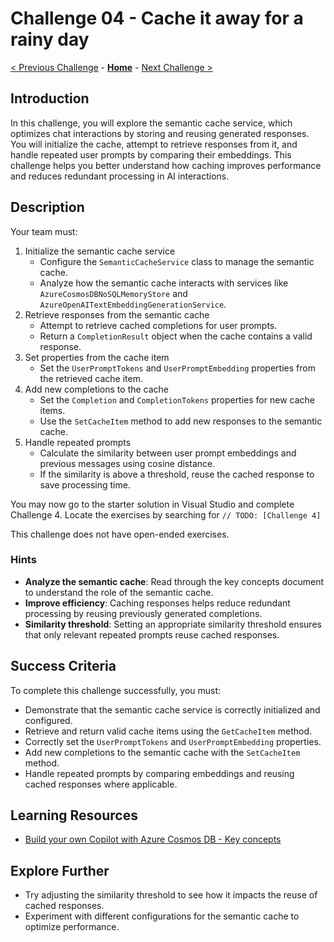 # Challenge 04 - Cache it away for a rainy day

[< Previous Challenge](./Challenge-03.md) - **[Home](../README.md)** - [Next Challenge >](./Challenge-05.md)

## Introduction

In this challenge, you will explore the semantic cache service, which optimizes chat interactions by storing and reusing generated responses. You will initialize the cache, attempt to retrieve responses from it, and handle repeated user prompts by comparing their embeddings. This challenge helps you better understand how caching improves performance and reduces redundant processing in AI interactions.

## Description

Your team must:

1. Initialize the semantic cache service
    - Configure the `SemanticCacheService` class to manage the semantic cache.
    - Analyze how the semantic cache interacts with services like `AzureCosmosDBNoSQLMemoryStore` and `AzureOpenAITextEmbeddingGenerationService`.
2. Retrieve responses from the semantic cache
    - Attempt to retrieve cached completions for user prompts.
    - Return a `CompletionResult` object when the cache contains a valid response.
3. Set properties from the cache item
    - Set the `UserPromptTokens` and `UserPromptEmbedding` properties from the retrieved cache item.
4. Add new completions to the cache
    - Set the `Completion` and `CompletionTokens` properties for new cache items.
    - Use the `SetCacheItem` method to add new responses to the semantic cache.
5. Handle repeated prompts
    - Calculate the similarity between user prompt embeddings and previous messages using cosine distance.
    - If the similarity is above a threshold, reuse the cached response to save processing time.

You may now go to the starter solution in Visual Studio and complete Challenge 4. Locate the exercises by searching for `// TODO: [Challenge 4]`

This challenge does not have open-ended exercises.

### Hints

- **Analyze the semantic cache**: Read through the key concepts document to understand the role of the semantic cache.
- **Improve efficiency**: Caching responses helps reduce redundant processing by reusing previously generated completions.
- **Similarity threshold**: Setting an appropriate similarity threshold ensures that only relevant repeated prompts reuse cached responses.

## Success Criteria

To complete this challenge successfully, you must:

- Demonstrate that the semantic cache service is correctly initialized and configured.
- Retrieve and return valid cache items using the `GetCacheItem` method.
- Correctly set the `UserPromptTokens` and `UserPromptEmbedding` properties.
- Add new completions to the semantic cache with the `SetCacheItem` method.
- Handle repeated prompts by comparing embeddings and reusing cached responses where applicable.

## Learning Resources

- [Build your own Copilot with Azure Cosmos DB - Key concepts](https://github.com/Azure/BuildYourOwnCopilot/blob/main/docs/concepts.md)

## Explore Further

- Try adjusting the similarity threshold to see how it impacts the reuse of cached responses.
- Experiment with different configurations for the semantic cache to optimize performance.
